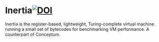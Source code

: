 # Inertia[![DOI](https://zenodo.org/badge/68675225.svg)](https://zenodo.org/badge/latestdoi/68675225)

Inertia is the register-based, lightweight, Turing-complete virtual machine running a small set of bytecodes for benchmarking VM performance. A counterpart of Conceptum.
